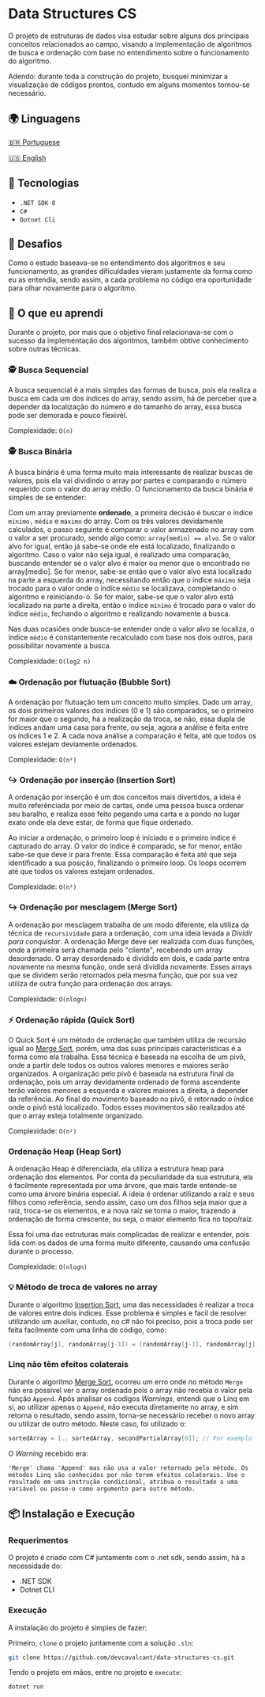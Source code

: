 # Data Structures CS

O projeto de estruturas de dados visa estudar sobre alguns dos principais conceitos relacionados ao campo, visando a implementação de algoritmos de busca e ordenação com base no entendimento sobre o funcionamento do algoritmo.

Adendo: durante toda a construção do projeto, busquei minimizar a visualização de códigos prontos, contudo em alguns momentos tornou-se necessário.

## 🌍 Linguagens

[🇧🇷 Portuguese](./PORTUGUESE.md)

[🇺🇸 English](./README.md)

## 🚀 Tecnologias

- `.NET SDK 8`
- `C#`
- `Dotnet Cli`

## 🔑 Desafios

Como o estudo baseava-se no entendimento dos algoritmos e seu funcionamento, as grandes dificuldades vieram justamente da forma como eu as entendia, sendo assim, a cada problema no código era oportunidade para olhar novamente para o algoritmo. 

## 📖 O que eu aprendi

Durante o projeto, por mais que o objetivo final relacionava-se com o sucesso da implementação dos algoritmos, também obtive conhecimento sobre outras técnicas.

### 🕵️ Busca Sequencial

A busca sequencial é a mais simples das formas de busca, pois ela realiza a busca em cada um dos índices do array, sendo assim, há de perceber que a depender da localização do número e do tamanho do array, essa busca pode ser demorada e pouco flexivél.

Complexidade: `O(n)`

### 🕵️ Busca Binária

A busca binária é uma forma muito mais interessante de realizar buscas de valores, pois ela vai dividindo o array por partes e comparando o número requerido com o valor do array médio. O funcionamento da busca binária é simples de se entender:

Com um array previamente **ordenado**, a primeira decisão é buscar o índice `mínimo,` `médio` e `máximo` do array. Com os três valores devidamente calculados, o passo seguinte é comparar o valor armazenado no array com o valor a ser procurado, sendo algo como: `array[medio] == alvo`. Se o valor alvo for igual, então já sabe-se onde ele está localizado, finalizando o algoritmo. Caso o valor não seja igual, é realizado uma comparação, buscando entender se o valor alvo é maior ou menor que o encontrado no array[medio]. Se for menor, sabe-se então que o valor alvo está localizado na parte a esquerda do array, necessitando então que o índice `máximo` seja trocado para o valor onde o índice `médio` se localizava, completando o algoritmo e reiniciando-o. Se for maior, sabe-se que o valor alvo está localizado na parte a direita, então o índice `mínimo` é trocado para o valor do índice `médio`, fechando o algoritmo e realizando novamente a busca.

Nas duas ocasiões onde busca-se entender onde o valor alvo se localiza, o índice `médio` é constantemente recalculado com base nos dois outros, para possibilitar novamente a busca.

Complexidade: `O(log2 n)`

### ☁️ Ordenação por flutuação (Bubble Sort)

A ordenação por flutuação tem um conceito muito simples. Dado um array, os dois primeiros valores dos índices (0 e 1) são comparados, se o primeiro for maior que o segundo, há a realização da troca, se não, essa dupla de índices andam uma casa para frente, ou seja, agora a análise é feita entre os índices 1 e 2. A cada nova análise a comparação é feita, até que todos os valores estejam deviamente ordenados. 

Complexidade: `O(n²)`

### ↪️ Ordenação por inserção (Insertion Sort)

A ordenação por inserção é um dos conceitos mais divertidos, a ideia é muito referênciada por meio de cartas, onde uma pessoa busca ordenar seu baralho, e realiza esse feito pegando uma carta e a pondo no lugar exato onde ela deve estar, de forma que fique ordenado. 

Ao iniciar a ordenação, o primeiro loop é iníciado e o primeiro índice é capturado do array. O valor do índice é comparado, se for menor, então sabe-se que deve ir para frente. Essa comparação é feita até que seja identificado a sua posição, finalizando o primeiro loop. Os loops ocorrem até que todos os valores estejam ordenados.

Complexidade: `O(n²)`

### ↪️ Ordenação por mesclagem (Merge Sort)

A ordenação por mesclagem trabalha de um modo diferente, ela utiliza da técnica de `recursividade` para a ordenação, com uma ideia levada a *Dividir para conquistar*. A ordenação Merge deve ser realizada com duas funções, onde a primeira será chamada pelo "cliente", recebendo um array desordenado. O array desordenado é dividido em dois, e cada parte entra novamente na mesma função, onde será dividida novamente. Esses arrays que se dividem serão retornados pela mesma função, que por sua vez utiliza de outra função para ordenação dos arrays.

Complexidade: `O(nlogn)`

### ⚡ Ordenação rápida (Quick Sort)

O Quick Sort é um método de ordenação que também utiliza de recursão igual ao [Merge Sort](#ordenação-por-mesclagem-merge-sort), porém, uma das suas principais características é a forma como ela trabalha. Essa técnica é baseada na escolha de um pivô, onde a partir dele todos os outros valores menores e maiores serão organizados. A organização pelo pivô é baseada na estrutura final da ordenação, pois um array devidamente ordenado de forma ascendente terão valores menores a esquerda e valores maiores a direita, a depender da referência. Ao final do movimento baseado no pivô, é retornado o índice onde o pivô está localizado. Todos esses movimentos são realizados até que o array esteja totalmente organizado.


Complexidade: `O(n²)`

### Ordenação Heap (Heap Sort)

A ordenação Heap é diferenciada, ela utiliza a estrutura heap para ordenação dos elementos. Por conta da peculiaridade da sua estrutura, ela é facilmente representada por uma árvore, que mais tarde entende-se como uma árvore binária especial. A ideia é ordenar utilizando a raíz e seus filhos como referência, sendo assim, caso um dos filhos seja maior que a raíz, troca-se os elementos, e a nova raíz se torna o maior, trazendo a ordenação de forma crescente, ou seja, o maior elemento fica no topo/raíz.

Essa foi uma das estruturas mais complicadas de realizar e entender, pois lida com os dados de uma forma muito diferente, causando uma confusão durante o processo.

Complexidade: `O(nlogn)`

### 💡 Método de troca de valores no array

Durante o algoritmo [Insertion Sort](#↪️-ordenação-por-inserção-insertion-sort), uma das necessidades é realizar a troca de valores entre dois índices. Esse problema é simples e facil de resolver utilizando um auxiliar, contudo, no c# não foi preciso, pois a troca pode ser feita facilmente com uma linha de código, como:

```c#
(randomArray[j], randomArray[j-1]) = (randomArray[j-1], randomArray[j]);
```

### Linq não têm efeitos colaterais

Durante o algoritmo [Merge Sort](#ordenação-por-mesclagem-merge-sort), ocorreu um erro onde no método `Merge` não era possivel ver o array ordenado pois o array não recebia o valor pela função `Append`. Após analisar os codigos *Warnings*, entendi que o Linq em si, ao utilizar apenas o `Append`, não executa diretamente no array, e sim retorna o resultado, sendo assim, torna-se necessário receber o novo array ou utilizar de outro método. Neste caso, foi utilizado o:

```c#
sortedArray = [.. sortedArray, secondPartialArray[0]]; // Por exemplo
```

O *Warning* recebido era: 

    'Merge' chama 'Append' mas não usa o valor retornado pelo método. Os métodos Linq são conhecidos por não terem efeitos colaterais. Use o resultado em uma instrução condicional, atribua o resultado a uma variável ou passe-o como argumento para outro método.

## 📦 Instalação e Execução

### Requerimentos

O projeto é criado com C# juntamente com o .net sdk, sendo assim, há a necessidade do:

- .NET SDK
- Dotnet CLI

### Execução

A instalação do projeto é simples de fazer:

Primeiro, `clone` o projeto juntamente com a solução `.sln`:

```bash
git clone https://github.com/devcavalcant/data-structures-cs.git
```

Tendo o projeto em mãos, entre no projeto e `execute`:

```bash
dotnet run
```
